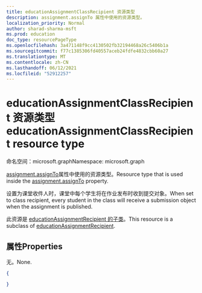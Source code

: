 ```yaml
---
title: educationAssignmentClassRecipient 资源类型
description: assignment.assignTo 属性中使用的资源类型。
localization_priority: Normal
author: sharad-sharma-msft
ms.prod: education
doc_type: resourcePageType
ms.openlocfilehash: 3a471148f9cc4130502fb32194468a26c5406b1a
ms.sourcegitcommit: f77c1385306fd40557aceb24fdfe4832cbb60a27
ms.translationtype: MT
ms.contentlocale: zh-CN
ms.lasthandoff: 06/12/2021
ms.locfileid: "52912257"
---
```

# <a name="educationassignmentclassrecipient-resource-type"></a><span data-ttu-id="4ef11-103">educationAssignmentClassRecipient 资源类型</span><span class="sxs-lookup"><span data-stu-id="4ef11-103">educationAssignmentClassRecipient resource type</span></span>

<span data-ttu-id="4ef11-104">命名空间：microsoft.graph</span><span class="sxs-lookup"><span data-stu-id="4ef11-104">Namespace: microsoft.graph</span></span>

<span data-ttu-id="4ef11-105">[assignment.assignTo](educationassignment.md)属性中使用的资源类型。</span><span class="sxs-lookup"><span data-stu-id="4ef11-105">Resource type that is used inside the [assignment.assignTo](educationassignment.md) property.</span></span> 

<span data-ttu-id="4ef11-106">设置为课堂收件人时，课堂中每个学生将在作业发布时收到提交对象。</span><span class="sxs-lookup"><span data-stu-id="4ef11-106">When set to class recipient, every student in the class will receive a submission object when the assignment is published.</span></span>

<span data-ttu-id="4ef11-107">此资源是 [educationAssignmentRecipient 的子类](educationassignmentrecipient.md)。</span><span class="sxs-lookup"><span data-stu-id="4ef11-107">This resource is a subclass of [educationAssignmentRecipient](educationassignmentrecipient.md).</span></span>

## <a name="properties"></a><span data-ttu-id="4ef11-108">属性</span><span class="sxs-lookup"><span data-stu-id="4ef11-108">Properties</span></span>

<span data-ttu-id="4ef11-109">无。</span><span class="sxs-lookup"><span data-stu-id="4ef11-109">None.</span></span>


<!-- {
  "blockType": "resource",
  "optionalProperties": [

  ],
  "@odata.type": "microsoft.graph.educationAssignmentClassRecipient"
}-->

```json
{

}

```
<!-- uuid: 8fcb5dbc-d5aa-4681-8e31-b001d5168d79
2015-10-25 14:57:30 UTC -->
<!--
{
  "type": "#page.annotation",
  "description": "educationAssignmentClassRecipient resource",
  "keywords": "",
  "section": "documentation",
  "tocPath": "",
  "suppressions": []
}
-->


